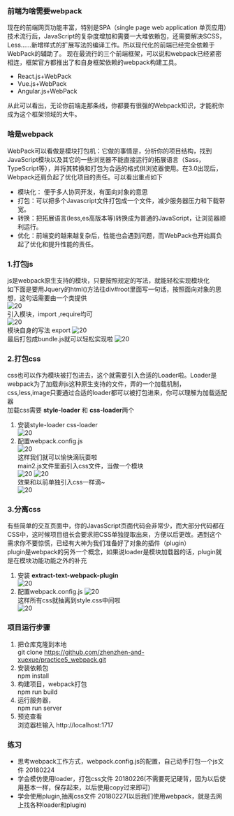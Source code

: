 ### 前端为啥需要webpack
现在的前端网页功能丰富，特别是SPA（single page web application 单页应用）技术流行后，JavaScript的复杂度增加和需要一大堆依赖包，还需要解决SCSS，Less……新增样式的扩展写法的编译工作。所以现代化的前端已经完全依赖于WebPack的辅助了。
现在最流行的三个前端框架，可以说和webpack已经紧密相连，框架官方都推出了和自身框架依赖的webpack构建工具。

- React.js+WebPack
- Vue.js+WebPack
- Angular.js+WebPack

从此可以看出，无论你前端走那条线，你都要有很强的Webpack知识，才能祝你成为这个框架领域的大牛。

### 啥是webpack
WebPack可以看做是模块打包机：它做的事情是，分析你的项目结构，找到JavaScript模块以及其它的一些浏览器不能直接运行的拓展语言（Sass，TypeScript等），并将其转换和打包为合适的格式供浏览器使用。在3.0出现后，Webpack还肩负起了优化项目的责任。可以看出重点如下

- 模块化： 便于多人协同开发，有面向对象的意思
- 打包：可以把多个Javascript文件打包成一个文件，减少服务器压力和下载带宽。
- 转换：把拓展语言(less,es高版本等)转换成为普通的JavaScript，让浏览器顺利运行。
- 优化：前端变的越来越复杂后，性能也会遇到问题，而WebPack也开始肩负起了优化和提升性能的责任。

### 1.打包js
js是webpack原生支持的模块，只要按照规定的写法，就能轻松实现模块化<br />
如下面是要用Jquery的html()方法往div#root里面写一句话，按照面向对象的思想，这句话需要由一个类提供<br />
![20](https://raw.githubusercontent.com/wiki/sodyxiezhen/practice3_less/30.png)<br />
引入模块，import ,require均可<br />
![20](https://raw.githubusercontent.com/wiki/sodyxiezhen/practice3_less/31.png)<br />
模块自身的写法 export 
![20](https://raw.githubusercontent.com/wiki/sodyxiezhen/practice3_less/32.png)<br />
最后打包成bundle.js就可以轻松实现啦
![20](https://raw.githubusercontent.com/wiki/sodyxiezhen/practice3_less/33.png)<br />

### 2.打包css
css也可以作为模块被打包进去，这个就需要引入合适的Loader啦。Loader是webpack为了加载非js这种原生支持的文件，弄的一个加载机制，css,less,image只要通过合适的loader都可以被打包进来，你可以理解为加载适配器<br />
加载css需要 **style-loader** 和 **css-loader**两个<br />
1. 安装style-loader css-loader<br />
![20](https://raw.githubusercontent.com/wiki/sodyxiezhen/practice3_less/40.png)<br />
2. 配置webpack.config.js<br />
![20](https://raw.githubusercontent.com/wiki/sodyxiezhen/practice3_less/41.png)<br />
这样我们就可以愉快滴玩耍啦<br />
main2.js文件里面引入css文件，当做一个模块<br />
![20](https://raw.githubusercontent.com/wiki/sodyxiezhen/practice3_less/42.png)
![20](https://raw.githubusercontent.com/wiki/sodyxiezhen/practice3_less/43.png)<br />
效果和以前单独引入css一样滴~<br />
![20](https://raw.githubusercontent.com/wiki/sodyxiezhen/practice3_less/44.png)<br />

### 3.分离css
有些简单的交互页面中，你的JavasScript页面代码会非常少，而大部分代码都在CSS中，这时候项目组长会要求把CSS单独提取出来，方便以后更改。遇到这个需求你不要惊慌，已经有大神为我们准备好了对象的插件（plugin）<br />
plugin是webpack的另外一个概念，如果说loader是模块加载器的话，plugin就是在模块功能功能之外的补充
1. 安装 **extract-text-webpack-plugin** <br />
![20](https://raw.githubusercontent.com/wiki/sodyxiezhen/practice3_less/52.png)<br />
2. 配置webpack.config.js
![20](https://raw.githubusercontent.com/wiki/sodyxiezhen/practice3_less/51.png)<br />
这样所有css就抽离到style.css中间啦<br />
![20](https://raw.githubusercontent.com/wiki/sodyxiezhen/practice3_less/53.png)<br />

### 项目运行步骤
1. 把仓库克隆到本地<br />
	git clone https://github.com/zhenzhen-and-xuexue/practice5_webpack.git
2. 安装依赖包<br />
	npm install
3. 构建项目，webpack打包<br />
	npm run build
4. 运行服务器，<br />
	npm run server 
5. 预览查看<br />
	浏览器栏输入 http://localhost:1717

### 练习
- 思考webpack工作方式，webpack.config.js的配置，自己动手打包一个js文件 20180224
- 学会模仿使用loader，打包css文件 20180226(不需要死记硬背，因为以后使用基本一样，保存起来，以后使用copy过来即可)
- 学会使用plugin,抽离css文件 20180227(以后我们使用webpack，就是去网上找各种loader和plugin)